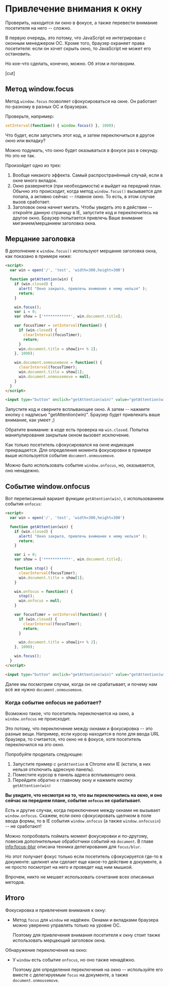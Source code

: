 # Привлечение внимания к окну

Проверить, находится ли окно в фокусе, а также перевести внимание посетителя на него -- сложно.

В первую очередь, это потому, что JavaScript не интегрирован с оконным менеджером ОС. Кроме того, браузер охраняет права посетителя: если он хочет скрыть окно, то JavaScript не может его остановить.

Но кое-что сделать, конечно, можно. Об этом и поговорим.

[cut]

## Метод window.focus

Метод `window.focus` позволяет сфокусироваться на окне. Он работает по-разному в разных ОС и браузерах.

Проверьте, например:

```js run no-beautify
setInterval(function() { window.focus() }, 1000);
```

Что будет, если запустить этот код, и затем переключиться в другое окно или вкладку?

Можно подумать, что окно будет оказываться в фокусе раз в секунду. Но это не так.

Произойдет одно из трех:

1. Вообще никакого эффекта. Самый распространённый случай, если в окне много вкладок.
2. Окно развернется (при необходимости) и выйдет на передний план. Обычно это происходит, когда метод `window.focus()` вызывается для попапа, а активно  сейчас -- главное окно. То есть, в этом случае вызов сработает.
3. Заголовок окна начнет мигать. Чтобы увидеть это в действии -- откройте данную страницу в IE, запустите код и переключитесь на другое окно. Браузер попытается привлечь Ваше внимание миганием/мерцанием заголовка окна.

## Мерцание заголовка

В дополнение к `window.focus()` используют мерцание заголовка окна, как показано в примере ниже:

```html run
<script>
  var win = open('/', 'test', 'width=300,height=300')

  function getAttention(win) {
    if (win.closed) {
      alert( "Окно закрыто, привлечь внимание к нему нельзя" );
      return;
    }

    win.focus();
    var i = 0;
    var show = ['************', win.document.title];

    var focusTimer = setInterval(function() {
      if (win.closed) {
        clearInterval(focusTimer);
        return;
      }
      win.document.title = show[i++ % 2];
    }, 1000);

    win.document.onmousemove = function() {
      clearInterval(focusTimer);
      win.document.title = show[1];
      win.document.onmousemove = null;
    }
  }
</script>

<input type="button" onclick="getAttention(win)" value="getAttention(win)">
```

Запустите код и сверните всплывающее окно. А затем -- нажмите кнопку с надписью "getAttention(win)". Браузер будет привлекать ваше внимание, как умеет ;)

Обратите внимание: в коде есть проверка на `win.closed`. Попытка манипулирования закрытым окном вызовет исключение.

Как только посетитель сфокусировался на окне индикация прекращается. Для определения момента фокусировки в примере выше используется событие `document.onmousemove`.

Можно было использовать событие `window.onfocus`, но, оказывается, оно ненадежно.

## Событие window.onfocus

Вот переписанный вариант функции `getAtention(win)`, с использованием события `onfocus`:

```html run
<script>
  var win = open('/', 'test', 'width=300,height=300')

  function getAttention(win) {
    if (win.closed) {
      alert( "Окно закрыто, привлечь внимание к нему нельзя" );
      return;
    }

    var i = 0;
    var show = ['************', win.document.title];

    function stop() {
      clearInterval(focusTimer);
      win.document.title = show[1];
    }

    win.onfocus = function() {
      stop();
      win.onfocus = null;
    }

    var focusTimer = setInterval(function() {
      if (win.closed) {
        clearInterval(focusTimer);
        return;
      }

      win.document.title = show[i++ % 2];
    }, 1000);

    win.focus();
  }
</script>

<input type="button" onclick="getAttention(win)" value="getAttention(win)">
```

Далее мы посмотрим случаи, когда он не срабатывает, и почему нам всё же нужно `document.onmousemove`.

### Когда событие onfocus не работает?

Возможно такое, что посетитель переключается на окно, а `window.onfocus` не происходит.

Это потому, что переключение между окнами и фокусировка -- это разные вещи. Например, если курсор находится в поле для ввода URL браузера, то считается, что окно не в фокусе, хотя посетитель переключился на это окно.

Попробуйте проделать следующее:

1. Запустите пример с `getAttention` в Chrome или IE (кстати, в них нельзя отключить адресную панель).
2. Поместите курсор в панель адреса всплывающего окна.
3. Перейдите обратно к главному окну и нажмите кнопку `getAttention(win)`

**Вы увидите, что несмотря на то, что вы переключились на окно, и оно сейчас на переднем плане, событие `onfocus` не срабатывает.**

Есть и другие случаи, когда переключение между окнами не вызывает `window.onfocus`. Скажем, если окно сфокусировать щелчком в поле ввода формы, то в IE события `window.onfocus` (а также `window.onfocusin`) -- не сработают!

Можно попробовать поймать момент фокусировки и по-другому, повесив дополнительные обработчики событий на `document`. В главе <info:focus-blur> описана техника делегирования для `focus/blur`.

Но этот получает фокус только если посетитель сфокусируется где-то в документе: щелкнет или сделает еще какое-то действие в документе, а не просто посмотрит на него и проведет над ним мышкой.

Впрочем, никто не мешает использовать сочетание всех описанных методов.

## Итого

Фокусировка и привлечение внимания к окну:

- Метод `focus` для `window` не надёжен. Окнами и вкладками браузера можно уверенно управлять только на уровне ОС.

    Поэтому для привлечения внимания посетителя к окну стоит также использовать  мерцающий заголовок окна.

Обнаружение переключения на окно:

- У `window` есть событие `onfocus`, но оно также ненадёжно.

    Поэтому для определения переключения на окно -- используйте его вместе с делегируемым `focus` на документе, а также `document.onmousemove`.

